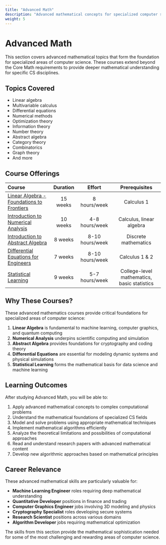 ```yaml
---
title: "Advanced Math"
description: "Advanced mathematical concepts for specialized computer science"
weight: 5
---
```


# Advanced Math

This section covers advanced mathematical topics that form the foundation for specialized areas of computer science. These courses extend beyond the Core Math requirements to provide deeper mathematical understanding for specific CS disciplines.

## Topics Covered

- Linear algebra
- Multivariable calculus
- Differential equations
- Numerical methods
- Optimization theory
- Information theory
- Number theory
- Abstract algebra
- Category theory
- Combinatorics
- Graph theory
- And more

## Course Offerings

| Course | Duration | Effort | Prerequisites |
| :--- | :---: | :---: | :---: |
| [Linear Algebra - Foundations to Frontiers](https://www.edx.org/learn/linear-algebra/the-university-of-texas-at-austin-linear-algebra-foundations-to-frontiers) | 15 weeks | 8 hours/week | Calculus 1 |
| [Introduction to Numerical Analysis](https://www.coursera.org/learn/intro-to-numerical-analysis) | 10 weeks | 4-8 hours/week | Calculus, linear algebra |
| [Introduction to Abstract Algebra](https://nptel.ac.in/courses/111106112) | 8 weeks | 8-10 hours/week | Discrete mathematics |
| [Differential Equations for Engineers](https://www.coursera.org/learn/differential-equations-engineers) | 7 weeks | 8-10 hours/week | Calculus 1 & 2 |
| [Statistical Learning](https://lagunita.stanford.edu/courses/HumanitiesSciences/StatLearning/Winter2016/about) | 9 weeks | 5-7 hours/week | College-level mathematics, basic statistics |

## Why These Courses?

These advanced mathematics courses provide critical foundations for specialized areas of computer science:

1. **Linear Algebra** is fundamental to machine learning, computer graphics, and quantum computing
2. **Numerical Analysis** underpins scientific computing and simulation
3. **Abstract Algebra** provides foundations for cryptography and coding theory
4. **Differential Equations** are essential for modeling dynamic systems and physical simulations
5. **Statistical Learning** forms the mathematical basis for data science and machine learning

## Learning Outcomes

After studying Advanced Math, you will be able to:

1. Apply advanced mathematical concepts to complex computational problems
2. Understand the mathematical foundations of specialized CS fields
3. Model and solve problems using appropriate mathematical techniques
4. Implement mathematical algorithms efficiently
5. Analyze the theoretical limitations and possibilities of computational approaches
6. Read and understand research papers with advanced mathematical content
7. Develop new algorithmic approaches based on mathematical principles

## Career Relevance

These advanced mathematical skills are particularly valuable for:

- **Machine Learning Engineer** roles requiring deep mathematical understanding
- **Quantitative Developer** positions in finance and trading
- **Computer Graphics Engineer** jobs involving 3D modeling and physics
- **Cryptography Specialist** roles developing secure systems
- **Research Scientist** positions across various domains
- **Algorithm Developer** jobs requiring mathematical optimization

The skills from this section provide the mathematical sophistication needed for some of the most challenging and rewarding areas of computer science. 